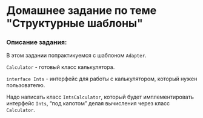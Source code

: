 #  Домашнее задание по теме "Структурные шаблоны"

### Описание задания:

В этом задании попрактикуемся с шаблоном `Adapter`. 

`Calculator` - готовый класс калькулятора.

`interface Ints` - интерфейс для работы с калькулятором, который нужен пользователю.

Надо написать класс `IntsCalculator`, который будет имплементировать интерфейс `Ints`, “под капотом” делая вычисления через класс `Calculator`.